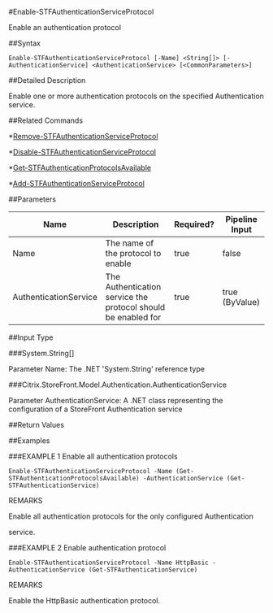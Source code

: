 #Enable-STFAuthenticationServiceProtocol
Enable an authentication protocol
##Syntax
```Enable-STFAuthenticationServiceProtocol [-Name] <String[]> [-AuthenticationService] <AuthenticationService> [<CommonParameters>]
```
##Detailed Description
Enable one or more authentication protocols on the specified Authentication service.
##Related Commands
*[Remove-STFAuthenticationServiceProtocol](Remove-STFAuthenticationServiceProtocol)
*[Disable-STFAuthenticationServiceProtocol](Disable-STFAuthenticationServiceProtocol)
*[Get-STFAuthenticationProtocolsAvailable](Get-STFAuthenticationProtocolsAvailable)
*[Add-STFAuthenticationServiceProtocol](Add-STFAuthenticationServiceProtocol)
##Parameters
|Name|Description|Required?|Pipeline Input||--|--|--|--||Name|The name of the protocol to enable|true|false||AuthenticationService|The Authentication service the protocol should be enabled for|true|true (ByValue)|##Input Type
###System.String[]
Parameter Name: The .NET 'System.String' reference type
###Citrix.StoreFront.Model.Authentication.AuthenticationService
Parameter AuthenticationService: A .NET class representing the configuration of a StoreFront Authentication service
##Return Values
##Examples
###EXAMPLE 1 Enable all authentication protocols
```Enable-STFAuthenticationServiceProtocol -Name (Get-STFAuthenticationProtocolsAvailable) -AuthenticationService (Get-STFAuthenticationService)
```
REMARKS
Enable all authentication protocols for the only configured Authentication
service.
###EXAMPLE 2 Enable authentication protocol
```Enable-STFAuthenticationServiceProtocol -Name HttpBasic -AuthenticationService (Get-STFAuthenticationService)
```
REMARKS
Enable the HttpBasic authentication protocol.
